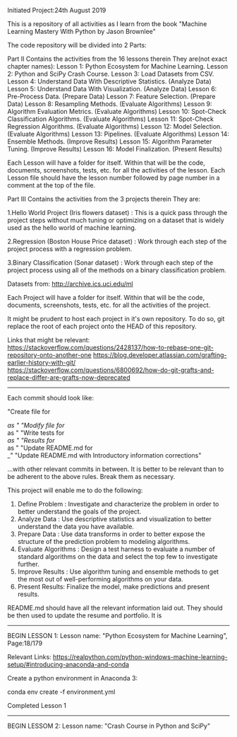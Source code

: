 Initiated Project:24th August 2019

This is a repository of all activities as I learn from the book "Machine Learning Mastery With Python by Jason Brownlee"

The code repository will be divided into 2 Parts:

Part II
Contains the activities from the 16 lessons therein
They are(not exact chapter names):
Lesson 1: Python Ecosystem for Machine Learning.
Lesson 2: Python and SciPy Crash Course.
Lesson 3: Load Datasets from CSV.
Lesson 4: Understand Data With Descriptive Statistics. (Analyze Data)
Lesson 5: Understand Data With Visualization. (Analyze Data)
Lesson 6: Pre-Process Data. (Prepare Data)
Lesson 7: Feature Selection. (Prepare Data)
Lesson 8: Resampling Methods. (Evaluate Algorithms)
Lesson 9: Algorithm Evaluation Metrics. (Evaluate Algorithms)
Lesson 10: Spot-Check Classification Algorithms. (Evaluate Algorithms)
Lesson 11: Spot-Check Regression Algorithms. (Evaluate Algorithms)
Lesson 12: Model Selection. (Evaluate Algorithms)
Lesson 13: Pipelines. (Evaluate Algorithms)
Lesson 14: Ensemble Methods. (Improve Results)
Lesson 15: Algorithm Parameter Tuning. (Improve Results)
Lesson 16: Model Finalization. (Present Results)

Each Lesson will have a folder for itself. Within that will be the code, documents, screenshots, tests, etc. for all the activities of the lesson. Each Lesson file should have the lesson number followed by page number in a comment at the top of the file.

Part III
Contains the activities from the 3 projects therein
They are:

1.Hello World Project (Iris flowers dataset) : This is a quick pass through the project steps
without much tuning or optimizing on a dataset that is widely used as the hello world of
machine learning.

2.Regression (Boston House Price dataset) : Work through each step of the project process
with a regression problem.

3.Binary Classification (Sonar dataset) : Work through each step of the project process
using all of the methods on a binary classification problem.

Datasets from: http://archive.ics.uci.edu/ml

Each Project will have a folder for itself. Within that will be the code, documents, screenshots, tests, etc. for all the activities of the project.

It might be prudent to host each project in it's own repository. To do so, git replace the root of each project onto the HEAD of this repository.

Links that might be relevant:
https://stackoverflow.com/questions/2428137/how-to-rebase-one-git-repository-onto-another-one
https://blog.developer.atlassian.com/grafting-earlier-history-with-git/
https://stackoverflow.com/questions/6800692/how-do-git-grafts-and-replace-differ-are-grafts-now-deprecated



_____________________________________________________________________________________________________________________


Each commit should look like:

"Create file for <lesson>_<section>_<useCase>_<date> as <fileName>"
"Modify file for <lesson>_<section>_<useCase>_<date> as <fileName>"
"Write tests for <lesson>_<section>_<useCase>_<date> as <fileName>"
"Results for <lesson>_<section>_<useCase>_<date> as <fileName>"
"Update README.md for <lesson>_<section>_<useCase>_<date>"
"Update README.md with Introductory information corrections"

...with other relevant commits in between. It is better to be relevant than to be adherent to the above rules. Break them as necessary.


This project will enable me to do the following:
1. Define Problem : Investigate and characterize the problem in order to better understand
the goals of the project.
2. Analyze Data : Use descriptive statistics and visualization to better understand the data
you have available.
3. Prepare Data : Use data transforms in order to better expose the structure of the
prediction problem to modeling algorithms.
4. Evaluate Algorithms : Design a test harness to evaluate a number of standard algorithms
on the data and select the top few to investigate further.
5. Improve Results : Use algorithm tuning and ensemble methods to get the most out of
well-performing algorithms on your data.
6. Present Results: Finalize the model, make predictions and present results.

README.md should have all the relevant information laid out. They should be then used to update the resume and portfolio. It is 

_____________________________________________________________________________________________________________________


BEGIN LESSON 1:
Lesson name: "Python Ecosystem for Machine Learning", Page:18/179

Relevant Links:
 https://realpython.com/python-windows-machine-learning-setup/#introducing-anaconda-and-conda

 Create a python environment in Anaconda 3:

 conda env create -f environment.yml

 Completed Lesson 1
 


_____________________________________________________________________________________________________________________


BEGIN LESSOM 2:
Lesson name: "Crash Course in Python and SciPy"
